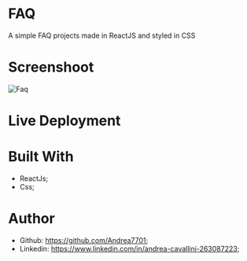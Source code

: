 # FAQ

A simple FAQ projects made in ReactJS and styled in CSS

# Screenshoot

![Faq](https://github.com/Andrea7701/FAQ/assets/156012853/74a7f786-e616-476a-b449-735bd51eb689)


# Live Deployment



# Built With 
 - ReactJs;
 - Css;

# Author
 - Github: https://github.com/Andrea7701;
 - Linkedin: https://www.linkedin.com/in/andrea-cavallini-263087223;

